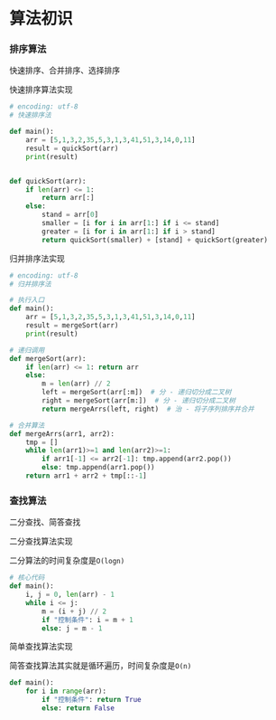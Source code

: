 # 算法初识

### 排序算法

快速排序、合并排序、选择排序

快速排序算法实现

```python
# encoding: utf-8
# 快速排序法

def main():
	arr = [5,1,3,2,35,5,3,1,3,41,51,3,14,0,11]
	result = quickSort(arr)
	print(result)


def quickSort(arr):
	if len(arr) <= 1:
		return arr[:]
	else:
		stand = arr[0]
		smaller = [i for i in arr[1:] if i <= stand]
		greater = [i for i in arr[1:] if i > stand]
		return quickSort(smaller) + [stand] + quickSort(greater)
```



归并排序法实现

```python
# encoding: utf-8
# 归并排序法

# 执行入口
def main():
	arr = [5,1,3,2,35,5,3,1,3,41,51,3,14,0,11]
	result = mergeSort(arr)
	print(result)

# 递归调用
def mergeSort(arr):
	if len(arr) <= 1: return arr
	else:
		m = len(arr) // 2
		left = mergeSort(arr[:m])  # 分 - 递归切分成二叉树
		right = mergeSort(arr[m:])  # 分 - 递归切分成二叉树
		return mergeArrs(left, right)  # 治 - 将子序列排序并合并

# 合并算法
def mergeArrs(arr1, arr2):
	tmp = []
	while len(arr1)>=1 and len(arr2)>=1:
		if arr1[-1] <= arr2[-1]: tmp.append(arr2.pop())
		else: tmp.append(arr1.pop())
	return arr1 + arr2 + tmp[::-1]
```



### 查找算法

二分查找、简答查找



二分查找算法实现

二分算法的时间复杂度是`O(logn)`

```python
# 核心代码
def main():
    i, j = 0, len(arr) - 1
    while i <= j:
        m = (i + j) // 2
        if "控制条件": i = m + 1
        else: j = m - 1
```



简单查找算法实现

简答查找算法其实就是循环遍历，时间复杂度是`O(n)`

```python
def main():
    for i in range(arr):
        if "控制条件": return True
        else: return False
```

